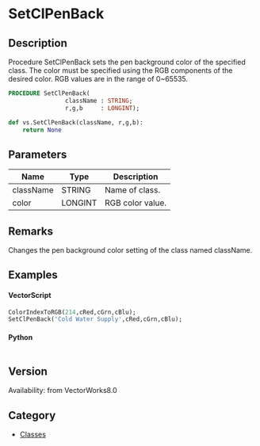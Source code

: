 # SetClPenBack

## Description
Procedure SetClPenBack sets the pen background color of the specified class. The color must be specified using the RGB components of the desired color. RGB values are in the range of 0~65535.

```pascal
PROCEDURE SetClPenBack(
				className : STRING;
				r,g,b     : LONGINT);
```

```python
def vs.SetClPenBack(className, r,g,b):
    return None
```

## Parameters
|Name|Type|Description|
|---|---|---|
|className|STRING|Name of class.|
|color|LONGINT|RGB color value.|

## Remarks
Changes the pen background color setting of the class named className.

## Examples
#### VectorScript ####
```pascal
ColorIndexToRGB(214,cRed,cGrn,cBlu);
SetClPenBack('Cold Water Supply',cRed,cGrn,cBlu);
```
#### Python ####
```python

```

## Version
Availability: from VectorWorks8.0

## Category
* [Classes](../Categories/Classes.md)
